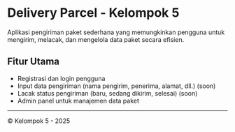 # Delivery Parcel - Kelompok 5

Aplikasi pengiriman paket sederhana yang memungkinkan pengguna untuk mengirim, melacak, dan mengelola data paket secara efisien.

## Fitur Utama
- Registrasi dan login pengguna
- Input data pengiriman (nama pengirim, penerima, alamat, dll.) (soon)
- Lacak status pengiriman (baru, sedang dikirim, selesai) (soon)
- Admin panel untuk manajemen data paket
---

© Kelompok 5 - 2025
